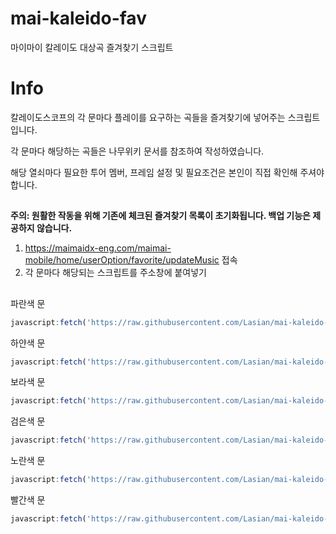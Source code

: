# mai-kaleido-fav
마이마이 칼레이도 대상곡 즐겨찾기 스크립트

# Info

칼레이도스코프의 각 문마다 플레이를 요구하는 곡들을 즐겨찾기에 넣어주는 스크립트입니다.


각 문마다 해당하는 곡들은 나무위키 문서를 참조하여 작성하였습니다.


해당 열쇠마다 필요한 투어 멤버, 프레임 설정 및 필요조건은 본인이 직접 확인해 주셔야 합니다.

##


**주의: 원활한 작동을 위해 기존에 체크된 즐겨찾기 목록이 초기화됩니다. 백업 기능은 제공하지 않습니다.**


1. https://maimaidx-eng.com/maimai-mobile/home/userOption/favorite/updateMusic 접속
2. 각 문마다 해당되는 스크립트를 주소창에 붙여넣기

##


파란색 문
```javascript
javascript:fetch('https://raw.githubusercontent.com/Lasian/mai-kaleido-fav/refs/heads/main/blue.js').then(response=>response.text()).then(text=>eval(text));
```
하얀색 문
```javascript
javascript:fetch('https://raw.githubusercontent.com/Lasian/mai-kaleido-fav/refs/heads/main/white.js').then(response=>response.text()).then(text=>eval(text));
```
보라색 문
```javascript
javascript:fetch('https://raw.githubusercontent.com/Lasian/mai-kaleido-fav/refs/heads/main/purple.js').then(response=>response.text()).then(text=>eval(text));
```
검은색 문
```javascript
javascript:fetch('https://raw.githubusercontent.com/Lasian/mai-kaleido-fav/refs/heads/main/black.js').then(response=>response.text()).then(text=>eval(text));
```
노란색 문
```javascript
javascript:fetch('https://raw.githubusercontent.com/Lasian/mai-kaleido-fav/refs/heads/main/yellow.js').then(response=>response.text()).then(text=>eval(text));
```
빨간색 문
```javascript
javascript:fetch('https://raw.githubusercontent.com/Lasian/mai-kaleido-fav/refs/heads/main/red.js').then(response=>response.text()).then(text=>eval(text));
```
